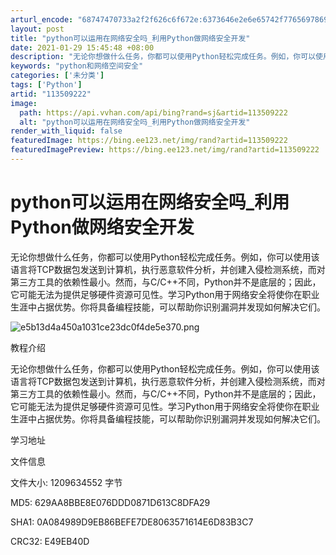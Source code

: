 ```yaml
---
arturl_encode: "68747470733a2f2f626c6f672e:6373646e2e6e65742f77656978696e5f33343732323734372f:61727469636c652f64657461696c732f313133353039323232"
layout: post
title: "python可以运用在网络安全吗_利用Python做网络安全开发"
date: 2021-01-29 15:45:48 +08:00
description: "无论你想做什么任务，你都可以使用Python轻松完成任务。例如，你可以使用该语言将TCP数据包发送到"
keywords: "python和网络空间安全"
categories: ['未分类']
tags: ['Python']
artid: "113509222"
image:
  path: https://api.vvhan.com/api/bing?rand=sj&artid=113509222
  alt: "python可以运用在网络安全吗_利用Python做网络安全开发"
render_with_liquid: false
featuredImage: https://bing.ee123.net/img/rand?artid=113509222
featuredImagePreview: https://bing.ee123.net/img/rand?artid=113509222
---
```


# python可以运用在网络安全吗\_利用Python做网络安全开发

无论你想做什么任务，你都可以使用Python轻松完成任务。例如，你可以使用该语言将TCP数据包发送到计算机，执行恶意软件分析，并创建入侵检测系统，而对第三方工具的依赖性最小。然而，与C/C++不同，Python并不是底层的；因此，它可能无法为提供足够硬件资源可见性。学习Python用于网络安全将使你在职业生涯中占据优势。你将具备编程技能，可以帮助你识别漏洞并发现如何解决它们。

![e5b13d4a450a1031ce23dc0f4de5e370.png](https://i-blog.csdnimg.cn/blog_migrate/c85483fa6fffcbba151e1a529b183386.png)

教程介绍

无论你想做什么任务，你都可以使用Python轻松完成任务。例如，你可以使用该语言将TCP数据包发送到计算机，执行恶意软件分析，并创建入侵检测系统，而对第三方工具的依赖性最小。然而，与C/C++不同，Python并不是底层的；因此，它可能无法为提供足够硬件资源可见性。学习Python用于网络安全将使你在职业生涯中占据优势。你将具备编程技能，可以帮助你识别漏洞并发现如何解决它们。

学习地址

文件信息

文件大小: 1209634552 字节

MD5: 629AA8BBE8E076DDD0871D613C8DFA29

SHA1: 0A084989D9EB86BEFE7DE8063571614E6D83B3C7

CRC32: E49EB40D